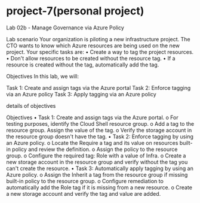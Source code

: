# project-7(personal project)

Lab 02b - Manage Governance via Azure Policy


Lab scenario
Your organization is piloting a new infrastructure project. The CTO wants to know which Azure resources are being used on the new project. Your specific tasks are:
•	Create a way to tag the project resources.
•	Don't allow resources to be created without the resource tag.
•	If a resource is created without the tag, automatically add the tag.


Objectives
In this lab, we will:

Task 1: Create and assign tags via the Azure portal
Task 2: Enforce tagging via an Azure policy
Task 3: Apply tagging via an Azure policy


details of objectives

Objectives
•	Task 1: Create and assign tags via the Azure portal.
o	For testing purposes, identify the Cloud Shell resource group.
o	Add a tag to the resource group. Assign the value of the tag.
o	Verify the storage account in the resource group doesn't have the tag.
•	Task 2: Enforce tagging by using an Azure policy.
o	Locate the Require a tag and its value on resources built-in policy and review the definition.
o	Assign the policy to the resource group.
o	Configure the required tag: Role with a value of Infra.
o	Create a new storage account in the resource group and verify without the tag you can't create the resource.
•	Task 3: Automatically apply tagging by using an Azure policy.
o	Assign the Inherit a tag from the resource group if missing built-in policy to the resource group.
o	Configure remediation to automatically add the Role tag if it is missing from a new resource.
o	Create a new storage account and verify the tag and value are added.
